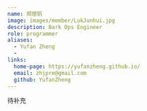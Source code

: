 ```yaml
---
name: 郑煜钒
image: images/member/LukJunhui.jpg
description: Bark Ops Engineer
role: programmer
aliases:
  - Yufan Zheng
  - 
links:
  home-page: https://yufanzheng.github.io/
  email: zhjpre@gmail.com
  github: YufanZheng
---
```


待补充
